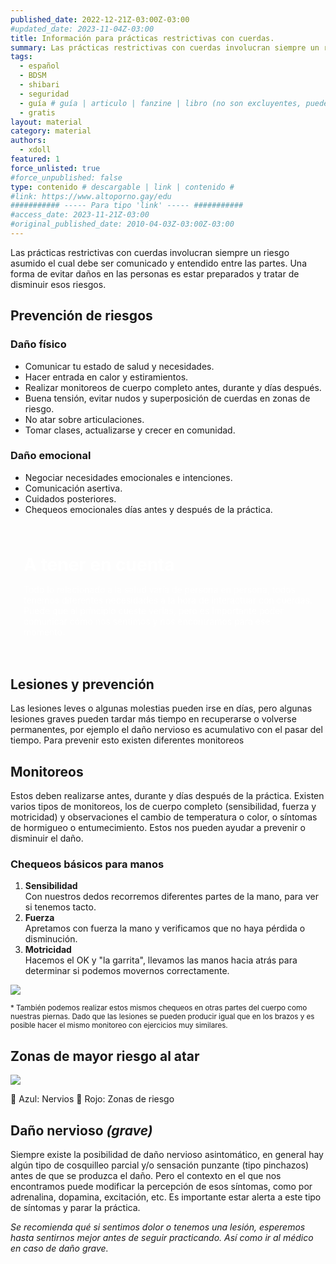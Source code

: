 ```yaml
---
published_date: 2022-12-21Z-03:00Z-03:00
#updated_date: 2023-11-04Z-03:00
title: Información para prácticas restrictivas con cuerdas.
summary: Las prácticas restrictivas con cuerdas involucran siempre un riesgo asumido el cual debe ser comunicado y entendido entre las partes. Una forma de evitar daños en las personas es estar preparados y tratar de disminuir esos riesgos.
tags:
  - español
  - BDSM
  - shibari
  - seguridad
  - guía # guía | articulo | fanzine | libro (no son excluyentes, pueden haber varios) #
  - gratis
layout: material
category: material
authors:
  - xdoll
featured: 1
force_unlisted: true
#force_unpublished: false
type: contenido # descargable | link | contenido #
#link: https://www.altoporno.gay/edu
########### ----- Para tipo 'link' ----- ###########
#access_date: 2023-11-21Z-03:00
#original_published_date: 2010-04-03Z-03:00Z-03:00
---
```


<script>
    import chequeos from '$lib/posts/media/cuidados-cuerdas-xdoll/1.png'
    import brazo from '$lib/posts/media/cuidados-cuerdas-xdoll/2.png'
    import logo from '$lib/posts/media/cuidados-cuerdas-xdoll/3.png'
</script>

Las prácticas restrictivas con cuerdas involucran siempre un riesgo asumido el cual debe ser comunicado y entendido entre las partes. Una forma de evitar daños en las personas es estar preparados y tratar de disminuir esos riesgos.

## Prevención de riesgos

### Daño físico

- Comunicar tu estado de salud y necesidades.
- Hacer entrada en calor y estiramientos.
- Realizar monitoreos de cuerpo completo antes, durante y días después.
- Buena tensión, evitar nudos y superposición de cuerdas en zonas de riesgo.
- No atar sobre articulaciones.
- Tomar clases, actualizarse y crecer en comunidad.

### Daño emocional

- Negociar necesidades emocionales e intenciones.
- Comunicación asertiva.
- Cuidados posteriores.
- Chequeos emocionales días antes y después de la práctica.

<div class="callout">
<h3>A tener en cuenta</h3>
<p>
Todo lo relacionado a la salud varía de persona en persona, todos tenemos diferentes necesidades a la hora de interactuar con cuerdas. Puede que al principio cueste verlas, pero es importante poder comunicar cómo nos sentimos y nos encontramos para ese momento.
</p>
</div>

## Lesiones y prevención

Las lesiones leves o algunas molestias pueden irse en días, pero algunas lesiones graves pueden tardar más tiempo en recuperarse o volverse permanentes, por ejemplo el daño nervioso es acumulativo con el pasar del tiempo. Para prevenir esto existen diferentes monitoreos

## Monitoreos

Estos deben realizarse antes, durante y días después de la práctica.
Existen varios tipos de monitoreos, los de cuerpo completo (sensibilidad, fuerza y motricidad) y observaciones el cambio de temperatura o color, o síntomas de hormigueo o entumecimiento. Estos nos pueden ayudar a prevenir o disminuir el daño.

### Chequeos básicos para manos

1. **Sensibilidad**<br/>Con nuestros dedos recorremos diferentes partes de la mano, para ver si tenemos tacto.
2. **Fuerza**<br />Apretamos con fuerza la mano y verificamos que no haya pérdida o disminución.
3. **Motricidad**<br/>Hacemos el OK y "la garrita", llevamos las manos hacia atrás para determinar si podemos movernos correctamente.

![]({chequeos})

<small>\* También podemos realizar estos mismos chequeos en otras partes del cuerpo como nuestras piernas. Dado que las lesiones se pueden producir igual que en los brazos y es posible hacer el mismo monitoreo con ejercicios muy similares.</small>

## Zonas de mayor riesgo al atar

![]({brazo})

🔵 Azul: Nervios
🔴 Rojo: Zonas de riesgo

## Daño nervioso _(grave)_

Siempre existe la posibilidad de daño nervioso asintomático, en general hay algún tipo de cosquilleo parcial y/o sensación punzante (tipo pinchazos) antes de que se produzca el daño. Pero el contexto en el que nos encontramos puede modificar la percepción de esos síntomas, como por adrenalina, dopamina, excitación, etc. Es importante estar alerta a este tipo de síntomas y parar la práctica.

_Se recomienda qué si sentimos dolor o tenemos una lesión, esperemos hasta sentirnos mejor antes de seguir practicando. Así como ir al médico en caso de daño grave._

<style>
.callout {
    display: block;
    background: var(--1);
    color: white;
    padding: 1.5em;
    margin-block: 3em;
    border-radius: .4em;
}
.callout h3 {
    font-size: 2em;
    margin-top:0;
    margin-bottom:.5em;
}
.callout p {
    margin-bottom: 0;
    margin-top: 0;
}
</style>
